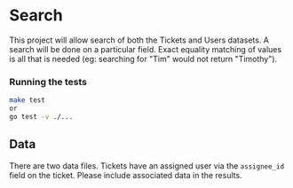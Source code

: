# Search

This project will allow search of both the Tickets and Users datasets. A search
will be done on a particular field. Exact equality matching of values is all
that is needed (eg: searching for "Tim" would not return "Timothy").

### Running the tests
```bash
make test
or
go test -v ./...
```
  
## Data

There are two data files. Tickets have an assigned user via the `assignee_id`
field on the ticket. Please include associated data in the results.